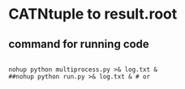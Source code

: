 CATNtuple to result.root 
========

## command for running code
```

nohup python multiprocess.py >& log.txt & 
##nohup python run.py >& log.txt & # or
```
